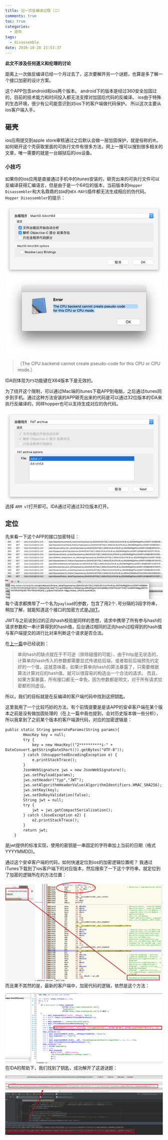 ```yaml
---
title: 记一次反编译过程（二）
comments: true
toc: true
categories:
  - 逆向
tags:
  - disassemble
date: 2016-10-28 21:53:37
---
```

<!-- abstract -->
<!-- 开始正文 -->
**此文不涉及任何道义和伦理的讨论**

距离上一次做反编译已经一个月过去了，这次要解开另一个谜题，也算是多了解一个接口加密的设计方案。
<!-- more -->
这个APP包含android和ios两个版本。
android下的版本是经过360安全加固过的，目前的技术能力和时间投入都无法支撑对加固后代码的反编译。
ios由于特殊的生态环境，很少有公司能意识到对ios下的客户端做代码保护。
所以这次主要从ios客户端入手。

## 砸壳
ios应用提交到apple store审核通过之后默认会做一层加固保护，就是俗称的`壳`。
如何砸开这个壳获取里面的可执行文件有很多方法，网上一搜可以搜到很多相关的文章，唯一需要的就是一台越狱后的ios设备。
### 小技巧
如果你的ios应用是直接通过手机中的itunes安装的，砸壳出来的可执行文件可以反编译获得汇编语言，但是由于是一个64位的版本，当前版本的`Hopper Disassembler`和大名鼎鼎的`IDA`的`HEX-RAYS`插件都无法生成相应的伪代码。
`Hopper Disassembler`的提示：

![](/image/2016-10-29-01-14-26.png)
![](/image/2016-10-29-01-09-48.png)
>（The CPU backend cannot create pseudo-code for this CPU or CPU mode.）

IDA则体现为`F5`功能键在X64版本下是无效的。

为了绕开这个限制，可以通过Mac端的itunes下载APP到电脑，之后通过itunes同步到手机。通过这种方法安装的APP砸壳出来的代码是可以通过32位版本的IDA来执行反编译的，同样hopper也可以支持生成对应的伪代码。

![](/image/2016-10-29-01-15-41.png)
选择 `ARM v7`打开即可。IDA通过可通过32位版本打开。

## 定位
先来看一下这个APP的接口加密特征：
![](/image/2016-10-29-01-24-21.jpg)
每个请求都携带了一个名为`payload`的参数，包含了用2个`.`号分隔的3段字符串，稍加了解，就能知道这个接口的加密方式是[JWT](https://jwt.io/)。

JWT与之前谈到过的正向hash校验是同样的思想，请求中携带了所有参与hash的请求参数和一串计算得到的hash值，后台通过相同的正向hash过程得到的hash值与客户端提交的进行比对来判断这个请求是否合法。

在[上一篇](http://suclogger.tech/2016/09/25/记一次反编译过程/)中已经说到：
>单向hash的缺点就在于不可逆（排除碰撞的可能），由于http是无状态的，计算单向hash传入的参数都需要显式传递给后端，或者取前后端预先约定好的一个值，这就意味着，如果计算单向hash的算法暴露了，只需要根据算法计算对应的hash值，就可以很容易的构造出一个合法的请求。
>而且，如果方案暴露，所有接口都无一幸免，因为参数都是明文，对于所有请求加密都形同虚设。

所以，我们的目标就是在反编译的客户端代码中找到这把钥匙。

这里我用了一个比较巧妙的方法，有个前情提要是是该APP的安卓客户端在某个版本之前是没有做加固处理的（在上一篇中我也提到，会对历史版本做一些分析），所以我拿到了之前某个版本的客户端源代码，对应的加密逻辑是：
```
public static String generateParams(String params){
        HmacKey key = null;
        try {
            key = new HmacKey(("2**********i-" + DateConvert.getStringDateShort()).getBytes("UTF-8"));
        } catch (UnsupportedEncodingException e) {
            e.printStackTrace();
        }
        JsonWebSignature jws = new JsonWebSignature();
        jws.setPayload(params);
        jws.setHeader("typ","JWT");
        jws.setAlgorithmHeaderValue(AlgorithmIdentifiers.HMAC_SHA256);
        jws.setKey(key);
        jws.setDoKeyValidation(false);
        String jwt = null;
        try {
            jwt = jws.getCompactSerialization();
        } catch (JoseException e2) {
            e2.printStackTrace();
        }
        return jwt;
    }
```
是jwt提供的标准实现，使用的密钥是一串固定的字符串加上当前的日期（格式YYYYMMDD)。

通过这个安卓客户端的代码，如何快速定位到ios的加密逻辑位置呢？
我通过iTunes下载到了ios客户端下的对应版本，然后搜索了一下这个字符串，就定位到了加密的逻辑所在的方法位置：

![](/image/2016-10-29-01-48-22.png)
而且果不其然的是，最新的客户端中，加密代码的逻辑，依然是这个方法：

![](/image/2016-10-29-01-52-46.jpg)
在IDA的帮助下，我们找到了钥匙，成功解开了这道谜题：

![](/image/2016-10-29-01-56-10.png)

